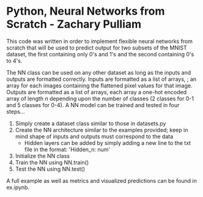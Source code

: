 # Python, Neural Networks from Scratch - Zachary Pulliam

This code was written in order to implement flexible neural networks from scratch that will be used to predict output 
for two subsets of the MNIST dataset, the first containing only 0's and 1's and the second containing 0's to 4's.

The NN class can be used on any other dataset as long as the inputs and outputs are formatted correctly. Inputs are formatted as a list of arrays, ;
an array for each images containing the flattened pixel values for that image. Outputs are formatted as a list of arrays, each array a one-hot encoded array
of length *n* depending upon the number of classes (2 classes for 0-1 and 5 classes for 0-4). A NN model can be trained and tested in four steps...

1. Simply create a dataset class similar to those in datasets.py
2. Create the NN architecture similar to the examples provided; keep in mind shape of inputs and outputs must correspond to the data
    - Hidden layers can be added by simply adding a new line to the txt file in the format: 'Hidden_n: num'
4. Initialize the NN class
5. Train the NN using NN.train()
6. Test the NN using NN.test()

A full example as well as metrics and visualized predictions can be found in ex.ipynb.
